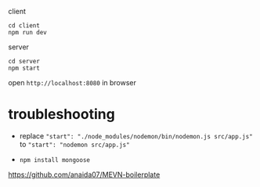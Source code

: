 client
```
cd client
npm run dev
```

server
```
cd server
npm start
```

open `http://localhost:8080` in browser

# troubleshooting

- replace `"start": "./node_modules/nodemon/bin/nodemon.js src/app.js"` to `"start": "nodemon src/app.js"`

- `npm install mongoose`

https://github.com/anaida07/MEVN-boilerplate

